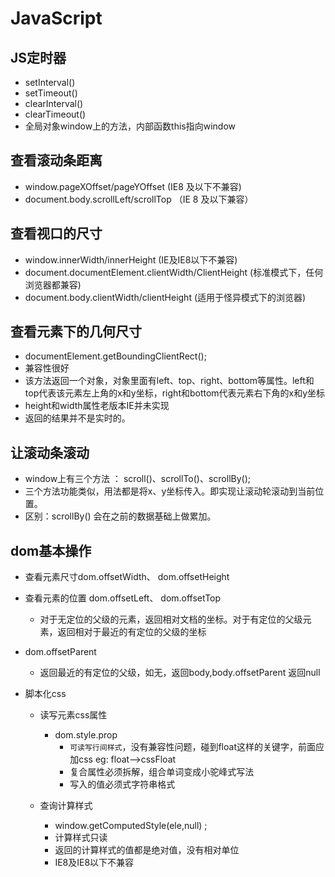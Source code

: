 # JavaScript

## JS定时器

- setInterval()
- setTimeout()
- clearInterval()
- clearTimeout()
- 全局对象window上的方法，内部函数this指向window

## 查看滚动条距离

- window.pageXOffset/pageYOffset (IE8 及以下不兼容)
- document.body.scrollLeft/scrollTop （IE 8 及以下兼容）


## 查看视口的尺寸
- window.innerWidth/innerHeight (IE及IE8以下不兼容)
- document.documentElement.clientWidth/ClientHeight (标准模式下，任何浏览器都兼容)
- document.body.clientWidth/clientHeight (适用于怪异模式下的浏览器)

## 查看元素下的几何尺寸

- documentElement.getBoundingClientRect();
- 兼容性很好
- 该方法返回一个对象，对象里面有left、top、right、bottom等属性。left和top代表该元素左上角的x和y坐标，right和bottom代表元素右下角的x和y坐标
- height和width属性老版本IE并未实现
- 返回的结果并不是实时的。

## 让滚动条滚动

- window上有三个方法 ： scroll()、scrollTo()、scrollBy();
- 三个方法功能类似，用法都是将x、y坐标传入。即实现让滚动轮滚动到当前位置。
- 区别：scrollBy() 会在之前的数据基础上做累加。


## dom基本操作
- 查看元素尺寸dom.offsetWidth、 dom.offsetHeight
- 查看元素的位置 dom.offsetLeft、 dom.offsetTop
  - 对于无定位的父级的元素，返回相对文档的坐标。对于有定位的父级元素，返回相对于最近的有定位的父级的坐标

- dom.offsetParent 
  - 返回最近的有定位的父级，如无，返回body,body.offsetParent 返回null
- 脚本化css
  - 读写元素css属性
    - dom.style.prop
      - `可读写行间样式`，没有兼容性问题，碰到float这样的关键字，前面应加css    eg: float-->cssFloat
      - 复合属性必须拆解，组合单词变成小驼峰式写法
      - 写入的值必须式字符串格式

  - 查询计算样式
    - window.getComputedStyle(ele,null)  ;
    - 计算样式只读
    - 返回的计算样式的值都是绝对值，没有相对单位
    - IE8及IE8以下不兼容


